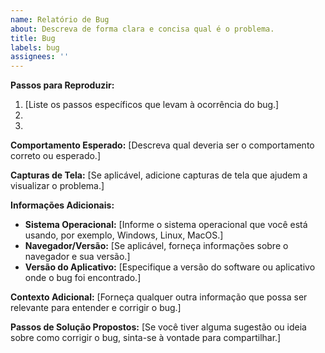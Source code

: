 ```yaml
---
name: Relatório de Bug
about: Descreva de forma clara e concisa qual é o problema.
title: Bug
labels: bug
assignees: ''
---
```


**Passos para Reproduzir:**

1. [Liste os passos específicos que levam à ocorrência do bug.]
2.
3.

**Comportamento Esperado:**
[Descreva qual deveria ser o comportamento correto ou esperado.]

**Capturas de Tela:**
[Se aplicável, adicione capturas de tela que ajudem a visualizar o problema.]

**Informações Adicionais:**

- **Sistema Operacional:** [Informe o sistema operacional que você está usando, por exemplo, Windows, Linux, MacOS.]
- **Navegador/Versão:** [Se aplicável, forneça informações sobre o navegador e sua versão.]
- **Versão do Aplicativo:** [Especifique a versão do software ou aplicativo onde o bug foi encontrado.]

**Contexto Adicional:**
[Forneça qualquer outra informação que possa ser relevante para entender e corrigir o bug.]

**Passos de Solução Propostos:**
[Se você tiver alguma sugestão ou ideia sobre como corrigir o bug, sinta-se à vontade para compartilhar.]
